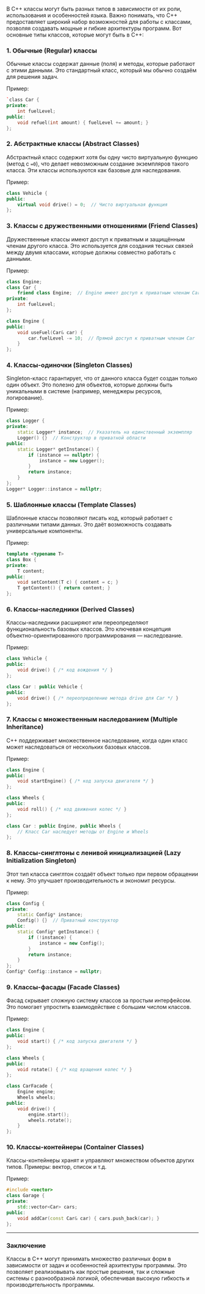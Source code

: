 В C++ классы могут быть разных типов в зависимости от их роли, использования и особенностей языка. Важно понимать, что C++ предоставляет широкий набор возможностей для работы с классами, позволяя создавать мощные и гибкие архитектуры программ. Вот основные типы классов, которые могут быть в C++:
### 1. **Обычные (Regular) классы**

Обычные классы содержат данные (поля) и методы, которые работают с этими данными. Это стандартный класс, который мы обычно создаём для решения задач.

Пример:
```cpp
`class Car { 
private:
	int fuelLevel; 
public:
	void refuel(int amount) { fuelLevel += amount; } 
};
```
### 2. **Абстрактные классы (Abstract Classes)**

Абстрактный класс содержит хотя бы одну чисто виртуальную функцию (метод с `=0`), что делает невозможным создание экземпляров такого класса. Эти классы используются как базовые для наследования.

Пример:
```cpp
class Vehicle {
public:
    virtual void drive() = 0;  // Чисто виртуальная функция
};

```
### 3. **Классы с дружественными отношениями (Friend Classes)**

Дружественные классы имеют доступ к приватным и защищённым членам другого класса. Это используется для создания тесных связей между двумя классами, которые должны совместно работать с данными.

Пример:
```cpp
class Engine;
class Car {
    friend class Engine;  // Engine имеет доступ к приватным членам Car
private:
    int fuelLevel;
};

class Engine {
public:
    void useFuel(Car& car) {
        car.fuelLevel -= 10;  // Прямой доступ к приватным членам Car
    }
};
```
### 4. **Классы-одиночки (Singleton Classes)**

Singleton-класс гарантирует, что от данного класса будет создан только один объект. Это полезно для объектов, которые должны быть уникальными в системе (например, менеджеры ресурсов, логирование).

Пример:
```cpp
class Logger {
private:
    static Logger* instance;  // Указатель на единственный экземпляр
    Logger() {}  // Конструктор в приватной области
public:
    static Logger* getInstance() {
        if (instance == nullptr) {
            instance = new Logger();
        }
        return instance;
    }
};
Logger* Logger::instance = nullptr;
```
### 5. **Шаблонные классы (Template Classes)**

Шаблонные классы позволяют писать код, который работает с различными типами данных. Это даёт возможность создавать универсальные компоненты.

Пример:
```cpp
template <typename T>
class Box {
private:
    T content;
public:
    void setContent(T c) { content = c; }
    T getContent() { return content; }
};
```
### 6. **Классы-наследники (Derived Classes)**

Классы-наследники расширяют или переопределяют функциональность базовых классов. Это ключевая концепция объектно-ориентированного программирования — наследование.

Пример:
```cpp
class Vehicle {
public:
    void drive() { /* код вождения */ }
};

class Car : public Vehicle {
public:
    void drive() { /* переопределение метода drive для Car */ }
};
```
### 7. **Классы с множественным наследованием (Multiple Inheritance)**

C++ поддерживает множественное наследование, когда один класс может наследоваться от нескольких базовых классов.

Пример:
```cpp
class Engine {
public:
    void startEngine() { /* код запуска двигателя */ }
};

class Wheels {
public:
    void roll() { /* код движения колес */ }
};

class Car : public Engine, public Wheels {
    // Класс Car наследует методы от Engine и Wheels
};
```
### 8. **Классы-синглтоны с ленивой инициализацией (Lazy Initialization Singleton)**

Этот тип класса синглтон создаёт объект только при первом обращении к нему. Это улучшает производительность и экономит ресурсы.

Пример:
```cpp
class Config {
private:
    static Config* instance;
    Config() {}  // Приватный конструктор
public:
    static Config* getInstance() {
        if (!instance) {
            instance = new Config();
        }
        return instance;
    }
};
Config* Config::instance = nullptr;
```
### 9. **Классы-фасады (Facade Classes)**

Фасад скрывает сложную систему классов за простым интерфейсом. Это помогает упростить взаимодействие с большим числом классов.

Пример:
```cpp
class Engine {
public:
    void start() { /* код запуска двигателя */ }
};

class Wheels {
public:
    void rotate() { /* код вращения колес */ }
};

class CarFacade {
    Engine engine;
    Wheels wheels;
public:
    void drive() {
        engine.start();
        wheels.rotate();
    }
};
```
### 10. **Классы-контейнеры (Container Classes)**

Классы-контейнеры хранят и управляют множеством объектов других типов. Примеры: вектор, список и т.д.

Пример:
```cpp
#include <vector>
class Garage {
private:
    std::vector<Car> cars;
public:
    void addCar(const Car& car) { cars.push_back(car); }
};
```
---

### Заключение

Классы в C++ могут принимать множество различных форм в зависимости от задач и особенностей архитектуры программы. Это позволяет реализовывать как простые решения, так и сложные системы с разнообразной логикой, обеспечивая высокую гибкость и производительность программы.